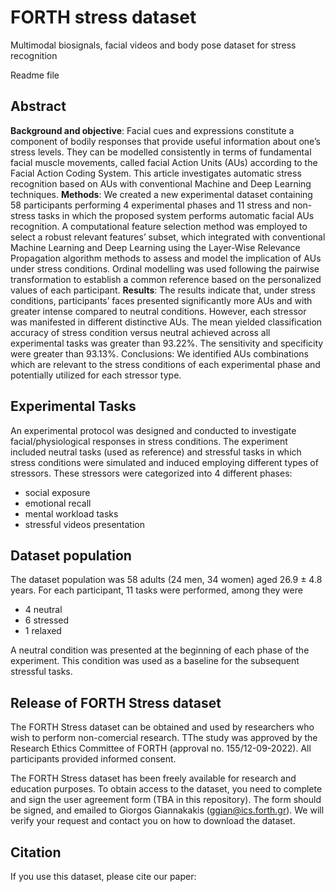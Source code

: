 # FORTH stress dataset
Multimodal biosignals, facial videos and body pose dataset for stress recognition

Readme file


## Abstract
**Background and objective**: Facial cues and expressions constitute a component of bodily responses that provide useful information
about one’s stress levels. They can be modelled consistently in terms of fundamental facial muscle movements, called facial Action
Units (AUs) according to the Facial Action Coding System. This article investigates automatic stress recognition based on AUs
with conventional Machine and Deep Learning techniques.
**Methods**: We created a new experimental dataset containing 58 participants performing 4 experimental phases and 11 stress and
non-stress tasks in which the proposed system performs automatic facial AUs recognition. A computational feature selection
method was employed to select a robust relevant features’ subset, which integrated with conventional Machine Learning and Deep
Learning using the Layer-Wise Relevance Propagation algorithm methods to assess and model the implication of AUs under stress
conditions. Ordinal modelling was used following the pairwise transformation to establish a common reference based on the
personalized values of each participant.
**Results**: The results indicate that, under stress conditions, participants’ faces presented significantly more AUs and with greater
intense compared to neutral conditions. However, each stressor was manifested in different distinctive AUs. The mean yielded
classification accuracy of stress condition versus neutral achieved across all experimental tasks was greater than 93.22%. The
sensitivity and specificity were greater than 93.13%.
Conclusions: We identified AUs combinations which are relevant to the stress conditions of each experimental phase and potentially
utilized for each stressor type.

## Experimental Tasks
An experimental protocol was designed and conducted to investigate facial/physiological responses in stress conditions. The experiment included neutral tasks (used as reference) and stressful tasks in which stress conditions were simulated and induced employing different types of stressors. These stressors were categorized into 4 different phases: 
*	social exposure
*	emotional recall
*	mental workload tasks
*	stressful videos presentation

## Dataset population
The dataset population was 58 adults (24 men, 34 women) aged 26.9 ± 4.8 years. For each participant, 11 tasks were performed, among they were 
*	4 neutral 
*	6 stressed 
*	1 relaxed 

A neutral condition was presented at the beginning of each phase of the experiment. This condition was used as a baseline for the subsequent stressful tasks. 

##  Release of FORTH Stress dataset
The FORTH Stress dataset can be obtained and used by researchers who wish to perform non-comercial research. TThe study was approved by the Research Ethics Committee of FORTH (approval no. 155/12-09-2022). All participants provided informed consent.

The FORTH Stress dataset has been freely available for research and education purposes. To obtain access to the dataset, you need to complete and sign the user agreement form (TBA in this repository). 
The form should be signed, and emailed to Giorgos Giannakakis  (ggian@ics.forth.gr). We will verify your request and contact you on how to download the dataset.


##  Citation
If you use this dataset, please cite our paper:


